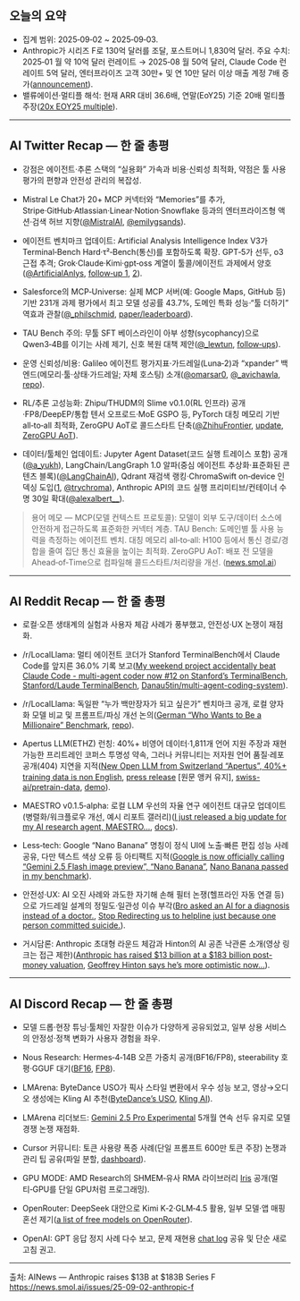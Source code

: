 ## 오늘의 요약
- 집계 범위: 2025‑09‑02 ~ 2025‑09‑03.
- Anthropic가 시리즈 F로 130억 달러를 조달, 포스트머니 1,830억 달러. 주요 수치: 2025‑01 월 약 10억 달러 런레이트 → 2025‑08 월 50억 달러, Claude Code 런레이트 5억 달러, 엔터프라이즈 고객 30만+ 및 연 10만 달러 이상 매출 계정 7배 증가([announcement](https://www.anthropic.com/news/series-f)).
- 밸류에이션·멀티플 해석: 현재 ARR 대비 36.6배, 연말(EoY25) 기준 20배 멀티플 주장([20x EOY25 multiple](https://x.com/swyx/status/1951775849533038969)).

---

## AI Twitter Recap — 한 줄 총평
- 강점은 에이전트·추론 스택의 “실용화” 가속과 비용·신뢰성 최적화, 약점은 툴 사용 평가의 편향과 안전성 관리의 복잡성.

- Mistral Le Chat가 20+ MCP 커넥터와 “Memories”를 추가, Stripe·GitHub·Atlassian·Linear·Notion·Snowflake 등과의 엔터프라이즈형 액션·검색 허브 지향([@MistralAI](https://twitter.com/MistralAI/status/1962881084183527932), [@emilygsands](https://twitter.com/emilygsands/status/1962857931839101296)).
- 에이전트 벤치마크 업데이트: Artificial Analysis Intelligence Index V3가 Terminal‑Bench Hard·τ²‑Bench(통신)를 포함하도록 확장. GPT‑5가 선두, o3 근접 추격; Grok·Claude·Kimi·gpt‑oss 계열이 툴콜/에이전트 과제에서 양호([@ArtificialAnlys](https://twitter.com/ArtificialAnlys/status/1962881314925023355), [follow‑up 1](https://twitter.com/ArtificialAnlys/status/1962882417852987586), [2](https://twitter.com/ArtificialAnlys/status/1962882687010193760)).
- Salesforce의 MCP‑Universe: 실제 MCP 서버(예: Google Maps, GitHub 등) 기반 231개 과제 평가에서 최고 모델 성공률 43.7%, 도메인 특화 성능·“툴 더하기” 역효과 관찰([@_philschmid](https://twitter.com/_philschmid/status/1962935890415599650), [paper/leaderboard](https://twitter.com/_philschmid/status/1962936199345582222)).
- TAU Bench 주의: 무툴 SFT 베이스라인이 아부 성향(sycophancy)으로 Qwen3‑4B를 이기는 사례 제기, 신호 복원 대책 제안([@_lewtun](https://twitter.com/_lewtun/status/1962891555421571316), [follow‑ups](https://twitter.com/_lewtun/status/1962891628688816317)).
- 운영 신뢰성/비용: Galileo 에이전트 평가지표·가드레일(Luna‑2)과 “xpander” 백엔드(메모리·툴·상태·가드레일; 자체 호스팅) 소개([@omarsar0](https://twitter.com/omarsar0/status/1962880974104014948), [@_avichawla](https://twitter.com/_avichawla/status/1962764993587564861), [repo](https://twitter.com/_avichawla/status/1962765005537059007)).
- RL/추론 고성능화: Zhipu/THUDM의 Slime v0.1.0(RL 인프라) 공개·FP8/DeepEP/통합 텐서 오프로드·MoE GSPO 등, PyTorch 대칭 메모리 기반 all‑to‑all 최적화, ZeroGPU AoT로 콜드스타트 단축([@ZhihuFrontier](https://twitter.com/ZhihuFrontier/status/1962751555591086226), [update](https://twitter.com/cloneofsimo/status/1962889777570787723), [ZeroGPU AoT](https://twitter.com/RisingSayak/status/1962844485118996545)).
- 데이터/툴체인 업데이트: Jupyter Agent Dataset(코드 실행 트레이스 포함) 공개([@a_yukh](https://twitter.com/a_yukh/status/1962911097452683710)), LangChain/LangGraph 1.0 알파(중심 에이전트 추상화·표준화된 콘텐츠 블록)([@LangChainAI](https://twitter.com/LangChainAI/status/1962934869065191457)), Qdrant 재검색 랭킹·ChromaSwift on‑device 인덱싱 도입([1](https://twitter.com/qdrant_engine/status/1962876567362617445), [@trychroma](https://twitter.com/trychroma/status/1962917927382122857)), Anthropic API의 코드 실행 프리미티브/컨테이너 수명 30일 확대([@alexalbert__](https://twitter.com/alexalbert__/status/1962912152555225296)).

> 용어 메모 — MCP(모델 컨텍스트 프로토콜): 모델이 외부 도구/데이터 소스에 안전하게 접근하도록 표준화한 커넥터 계층. TAU Bench: 도메인별 툴 사용 능력을 측정하는 에이전트 벤치. 대칭 메모리 all‑to‑all: H100 등에서 통신 경로/경합을 줄여 집단 통신 효율을 높이는 최적화. ZeroGPU AoT: 배포 전 모델을 Ahead‑of‑Time으로 컴파일해 콜드스타트/처리량을 개선. ([news.smol.ai](https://news.smol.ai/issues/25-09-02-anthropic-f))

---

## AI Reddit Recap — 한 줄 총평
- 로컬·오픈 생태계의 실험과 사용자 체감 사례가 풍부했고, 안전성·UX 논쟁이 재점화.

- /r/LocalLlama: 멀티 에이전트 코더가 Stanford TerminalBench에서 Claude Code를 앞지른 36.0% 기록 보고([My weekend project accidentally beat Claude Code - multi-agent coder now #12 on Stanford’s TerminalBench](https://www.reddit.com/r/LocalLLaMA/comments/1n6bihk/my_weekend_project_accidentally_beat_claude_code/), [Stanford/Laude TerminalBench](https://www.tbench.ai/), [Danau5tin/multi-agent-coding-system](https://github.com/Danau5tin/multi-agent-coding-system)).
- /r/LocalLlama: 독일판 “누가 백만장자가 되고 싶은가” 벤치마크 공개, 로컬 양자화 모델 비교 및 프롬프트/파싱 개선 논의([German “Who Wants to Be a Millionaire” Benchmark](https://i.redd.it/fbl0eolgmomf1), [repo](https://github.com/ikiruneo/millionaire-bench)).
- Apertus LLM(ETHZ) 런칭: 40%+ 비영어 데이터·1,811개 언어 지원 주장과 재현 가능한 프리트레인 코퍼스 투명성 약속, 그러나 커뮤니티는 저자원 언어 품질·레포 공개(404) 지연을 지적([New Open LLM from Switzerland “Apertus”, 40%+ training data is non English](https://www.reddit.com/r/MachineLearning/comments/1n6lbaj/new_open_llm_from_switzerland_apertus_40_training/), [press release](https://ethz.ch/en/news-and-events/eth-news/news/2025/09/anthropic-raises-13b-at-183b.html) [원문 앵커 유지], [swiss-ai/pretrain-data](https://github.com/swiss-ai/pretrain-data), [demo](https://chat.publicai.co/)).
- MAESTRO v0.1.5‑alpha: 로컬 LLM 우선의 자율 연구 에이전트 대규모 업데이트(병렬화/워크플로우 개선, 예시 리포트 갤러리)([I just released a big update for my AI research agent, MAESTRO…](https://www.reddit.com/r/LocalLLaMA/comments/1n6lcu9/i_just_released_a_big_update_for_my_ai_research/), [docs](https://murtaza-nasir.github.io/maestro/)).
- Less‑tech: Google “Nano Banana” 명칭이 정식 UI에 노출·빠른 편집 성능 사례 공유, 다만 텍스트 색상 오류 등 아티팩트 지적([Google is now officially calling “Gemini 2.5 Flash image preview”, “Nano Banana”](https://i.redd.it/h0jr0x2qkmmf1), [Nano Banana passed in my benchmark](https://i.redd.it/z49gij8q8mmf1)).
- 안전성·UX: AI 오진 사례와 과도한 자기해 손해 필터 논쟁(헬프라인 자동 연결 등)으로 가드레일 설계의 정밀도·일관성 이슈 부각([Bro asked an AI for a diagnosis instead of a doctor.](https://i.redd.it/l3z7t3f3gomf1), [Stop Redirecting us to helpline just because one person committed suicide.](https://i.redd.it/0e3y7mmzpomf1)).
- 거시담론: Anthropic 초대형 라운드 체감과 Hinton의 AI 공존 낙관론 소개(영상 링크는 접근 제한)([Anthropic has raised $13 billion at a $183 billion post-money valuation](https://i.redd.it/nqwx7yq4wmmf1), [Geoffrey Hinton says he’s more optimistic now…](https://v.redd.it/j61qai9kmsmf1)).

---

## AI Discord Recap — 한 줄 총평
- 모델 드롭·현장 튜닝·툴체인 자잘한 이슈가 다양하게 공유되었고, 일부 상용 서비스의 안정성·정책 변화가 사용자 경험을 좌우.

- Nous Research: Hermes‑4‑14B 오픈 가중치 공개(BF16/FP8), steerability 호평·GGUF 대기([BF16](https://huggingface.co/NousResearch/Hermes-4-14B), [FP8](https://huggingface.co/NousResearch/Hermes-4-14B-FP8)).
- LMArena: ByteDance USO가 픽사 스타일 변환에서 우수 성능 보고, 영상→오디오 생성에는 Kling AI 추천([ByteDance’s USO](https://huggingface.co/ByteDance/USO), [Kling AI](https://kling.ai)).
- LMArena 리더보드: [Gemini 2.5 Pro Experimental](https://ai.google.dev/gemini-api/docs/models/gemini#gemini-2.5-pro-experimental) 5개월 연속 선두 유지로 모델 경쟁 논쟁 재점화.
- Cursor 커뮤니티: 토큰 사용량 폭증 사례(단일 프롬프트 600만 토큰 주장) 논쟁과 관리 팁 공유(파일 분할, [dashboard](https://cursor.com/)).
- GPU MODE: AMD Research의 SHMEM‑유사 RMA 라이브러리 [Iris](https://github.com/ROCm/iris) 공개(멀티‑GPU를 단일 GPU처럼 프로그래밍).
- OpenRouter: DeepSeek 대안으로 Kimi K‑2·GLM‑4.5 활용, 일부 모델·앱 매핑 혼선 제기([a list of free models on OpenRouter](https://openrouter.ai)).
- OpenAI: GPT 응답 정지 사례 다수 보고, 문제 재현용 [chat log](https://chatgpt.com) 공유 및 단순 새로고침 권고.

---

출처: AINews — Anthropic raises $13B at $183B Series F https://news.smol.ai/issues/25-09-02-anthropic-f